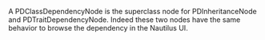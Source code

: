 A PDClassDependencyNode is the superclass node for PDInheritanceNode and PDTraitDependencyNode. Indeed these two nodes have the same behavior to browse the dependency in the Nautilus UI.